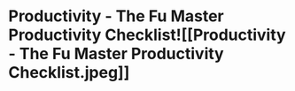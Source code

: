 
# Productivity - The Fu Master Productivity Checklist![[Productivity - The Fu Master Productivity Checklist.jpeg]]
